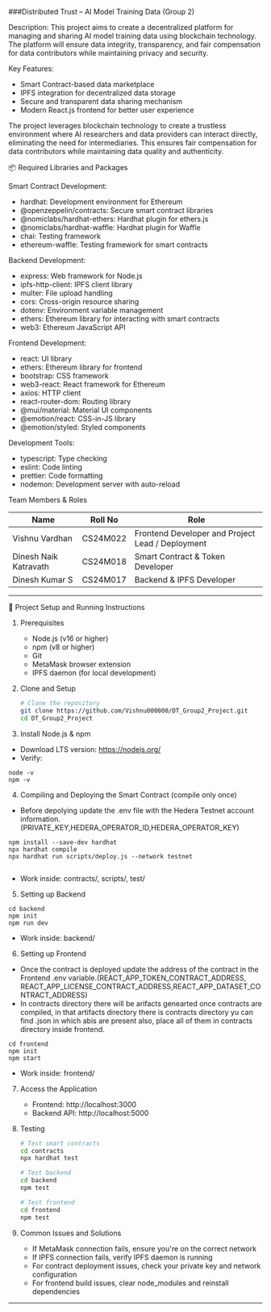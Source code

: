 ###Distributed Trust – AI Model Training Data (Group 2)

Description:
This project aims to create a decentralized platform for managing and sharing AI model training data using blockchain technology. The platform will ensure data integrity, transparency, and fair compensation for data contributors while maintaining privacy and security.

Key Features:
- Smart Contract-based data marketplace
- IPFS integration for decentralized data storage
- Secure and transparent data sharing mechanism
- Modern React.js frontend for better user experience

The project leverages blockchain technology to create a trustless environment where AI researchers and data providers can interact directly, eliminating the need for intermediaries. This ensures fair compensation for data contributors while maintaining data quality and authenticity.

📦 Required Libraries and Packages

Smart Contract Development:
- hardhat: Development environment for Ethereum
- @openzeppelin/contracts: Secure smart contract libraries
- @nomiclabs/hardhat-ethers: Hardhat plugin for ethers.js
- @nomiclabs/hardhat-waffle: Hardhat plugin for Waffle
- chai: Testing framework
- ethereum-waffle: Testing framework for smart contracts

Backend Development:
- express: Web framework for Node.js
- ipfs-http-client: IPFS client library
- multer: File upload handling
- cors: Cross-origin resource sharing
- dotenv: Environment variable management
- ethers: Ethereum library for interacting with smart contracts
- web3: Ethereum JavaScript API

Frontend Development:
- react: UI library
- ethers: Ethereum library for frontend
- bootstrap: CSS framework
- web3-react: React framework for Ethereum
- axios: HTTP client
- react-router-dom: Routing library
- @mui/material: Material UI components
- @emotion/react: CSS-in-JS library
- @emotion/styled: Styled components

Development Tools:
- typescript: Type checking
- eslint: Code linting
- prettier: Code formatting
- nodemon: Development server with auto-reload


Team Members & Roles

Name                  | Roll No     | Role
----------------------|-------------|----------------------------------
Vishnu Vardhan        | CS24M022    | Frontend Developer and Project Lead / Deployment
Dinesh Naik Katravath | CS24M018    | Smart Contract & Token Developer
Dinesh Kumar S        | CS24M017    | Backend & IPFS Developer


------------------------------------------------------------

🚀 Project Setup and Running Instructions

1. Prerequisites
   - Node.js (v16 or higher)
   - npm (v8 or higher)
   - Git
   - MetaMask browser extension
   - IPFS daemon (for local development)

2. Clone and Setup
   ```bash
   # Clone the repository
   git clone https://github.com/Vishnu000000/DT_Group2_Project.git
   cd DT_Group2_Project

    ```
3. Install Node.js & npm
- Download LTS version: https://nodejs.org/
- Verify:
```
node -v
npm -v
```

4. Compiling and Deploying the Smart Contract (compile only once)

- Before depolying update the .env file with the Hedera Testnet account information.(PRIVATE_KEY,HEDERA_OPERATOR_ID,HEDERA_OPERATOR_KEY)
```
npm install --save-dev hardhat
npx hardhat compile
npx hardhat run scripts/deploy.js --network testnet 
 
```
- Work inside: contracts/, scripts/, test/

5. Setting up Backend
```
cd backend
npm init
npm run dev
```
- Work inside: backend/

6. Setting up Frontend

- Once the contract is deployed update the address of the contract in
   the Frontend .env variable.(REACT_APP_TOKEN_CONTRACT_ADDRESS, REACT_APP_LICENSE_CONTRACT_ADDRESS,REACT_APP_DATASET_CONTRACT_ADDRESS)
- In contracts directory there will be arifacts genearted once contracts are compiled, in that artifacts directory there is contracts directory yu can find .json in which abis are present also, place all of them in contracts directory inside frontend.
```
cd frontend
npm init
npm start

```
- Work inside: frontend/

7. Access the Application
   - Frontend: http://localhost:3000
   - Backend API: http://localhost:5000

8. Testing
   ```bash
   # Test smart contracts
   cd contracts
   npx hardhat test

   # Test backend
   cd backend
   npm test

   # Test frontend
   cd frontend
   npm test
   ```

8. Common Issues and Solutions
   - If MetaMask connection fails, ensure you're on the correct network
   - If IPFS connection fails, verify IPFS daemon is running
   - For contract deployment issues, check your private key and network configuration
   - For frontend build issues, clear node_modules and reinstall dependencies


------------------------------------------------------------
